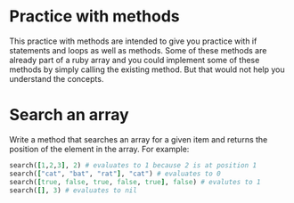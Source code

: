 # Practice with methods

This practice with methods are intended to give you practice with if statements and loops as well as methods. Some of these methods are already part of a ruby array and you could implement some of these methods by simply calling the existing method. But that would not help you understand the concepts.

# Search an array

Write a method that searches an array for a given item and returns the position of the element in the array. For example:

```ruby
search([1,2,3], 2) # evaluates to 1 because 2 is at position 1
search(["cat", "bat", "rat"], "cat") # evaluates to 0
search([true, false, true, false, true], false) # evalutes to 1
search([], 3) # evaluates to nil
```
